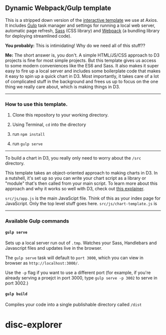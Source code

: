## Dynamic Webpack/Gulp template

This is a stripped down version of the [interactive template](https://github.com/axioscode/generator-axios/tree/master/generators/app/templates#step-2-s3) we use at Axios. It includes [Gulp](https://gulpjs.com/) task manager and settings for running a local web server, automatic page refresh, [Sass](https://sass-lang.com/) (CSS library) and [Webpack](https://webpack.js.org/) (a bundling library for deploying streamlined code).

**You probably:** This is intimidating! Why do we need all of this stuff??

**Me:** The short answer is, you don't. A simple HTML/JS/CSS approach to D3 projects is fine for most simple projects. But this template gives us access to some modern conveniences like the ES6 and Sass. It also makes it super easy to fire up a local server and includes some boilerplate code that makes it easy to spin up a quick chart in D3. Most importantly, it takes care of a lot of complicated stuff in the background and frees us up to focus on the one thing we really care about, which is making things in D3.


---

### How to use this template.

1) Clone this repository to your working directory.

2) Using Terminal, `cd` into the directory

3) run `npm install`

4) run `gulp serve`


---

To build a chart in D3, you really only need to worry about the `/src` directory. 

This template takes an object-oriented approach to making charts in D3. In a nutshell, it's set up so you can write your chart script as a library or "module" that's then called from your main script. To learn more about this approach and why it works so well with D3, check out [this explainer](http://elliotbentley.com/2017/08/09/a-better-way-to-structure-d3-code-es6-version.html).

`src/js/app.js` is the main JavaScipt file. Think of this as your index page for JavaScript. Only the top level stuff goes here.
`src/js/chart-template.js` is 

---

### Available Gulp commands

#### `gulp serve`
Sets up a local server run out of `.tmp`. Watches your Sass, Handlebars and Javascript files and updates live in the browser.

The `gulp serve` task will default to `port 3000`, which you can view in browser as `http://localhost:3000/`.

Use the `-p` flag if you want to use a different port (for example, if you're already serving a proejct in port 3000, type `gulp serve -p 3002` to serve in port 3002.)

#### `gulp build`
Compiles your code into a single publishable directory called `/dist`

# disc-explorer
